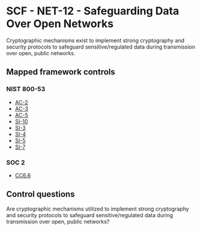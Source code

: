# SCF - NET-12 - Safeguarding Data Over Open Networks
Cryptographic mechanisms exist to implement strong cryptography and security protocols to safeguard sensitive/regulated data during transmission over open, public networks. 
## Mapped framework controls
### NIST 800-53
- [AC-2](../nist80053/ac-2.md)
- [AC-3](../nist80053/ac-3.md)
- [AC-5](../nist80053/ac-5.md)
- [SI-10](../nist80053/si-10.md)
- [SI-3](../nist80053/si-3.md)
- [SI-4](../nist80053/si-4.md)
- [SI-5](../nist80053/si-5.md)
- [SI-7](../nist80053/si-7.md)
  
### SOC 2
- [CC6.6](../soc2/cc66.md)
  
## Control questions
Are cryptographic mechanisms utilized to implement strong cryptography and security protocols to safeguard sensitive/regulated data during transmission over open, public networks? 
  